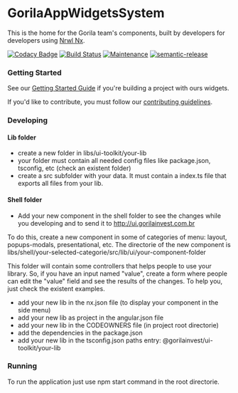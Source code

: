 # GorilaAppWidgetsSystem

This is the home for the Gorila team's components, built by developers for developers using [Nrwl Nx](https://nrwl.io/nx).

[![Codacy Badge](https://api.codacy.com/project/badge/Grade/881883aeb9584cb08886a73375d81f9f)](https://app.codacy.com/app/guilhermejcgois/gorila-ui-components?utm_source=github.com&utm_medium=referral&utm_content=gorilainvest/gorila-ui-components&utm_campaign=Badge_Grade_Dashboard)
[![Build Status](https://travis-ci.org/gorilainvest/gorila-ui-components.svg?branch=master)](https://travis-ci.org/gorilainvest/gorila-ui-components)
[![Maintenance](https://img.shields.io/badge/Maintained%3F-yes-green.svg)](https://GitHub.com/gorilainvest/gorila-ui-components/graphs/commit-activity)
[![semantic-release](https://img.shields.io/badge/%20%20%F0%9F%93%A6%F0%9F%9A%80-semantic--release-e10079.svg)](https://github.com/semantic-release/semantic-release)

### Getting Started

See our [Getting Started Guide](./additional-documentation/getting-started.html) if you're building a project with ours widgets.

If you'd like to contribute, you must follow our [contributing guidelines](./additional-documentation/contributing.html).

### Developing

#### Lib folder
- create a new folder in libs/ui-toolkit/your-lib
- your folder must contain all needed config files like package.json, tsconfig, etc (check an existent folder)
- create a src subfolder with your data. It must contain a index.ts file that exports all files from your lib.

#### Shell folder
- Add your new component in the shell folder to see the changes while you developing and to send it to http://ui.gorilainvest.com.br

To do this, create a new component in some of categories of menu: layout, popups-modals, presentational, etc. The directorie of the new component is libs/shell/your-selected-categorie/src/lib/ui/your-component-folder

This folder will contain some controllers that helps people to use your library. So, if you have an input named "value", create a form where people can edit the "value" field and see the results of the changes. To help you, just check the existent examples.

- add your new lib in the nx.json file (to display your component in the side menu)
- add your new lib as project in the angular.json file
- add your new lib in the CODEOWNERS file (in project root directorie)
- add the dependencies in the package.json
- add your new lib in the tsconfig.json paths entry: @gorilainvest/ui-toolkit/your-lib

### Running

To run the application just use npm start command in the root directorie.
